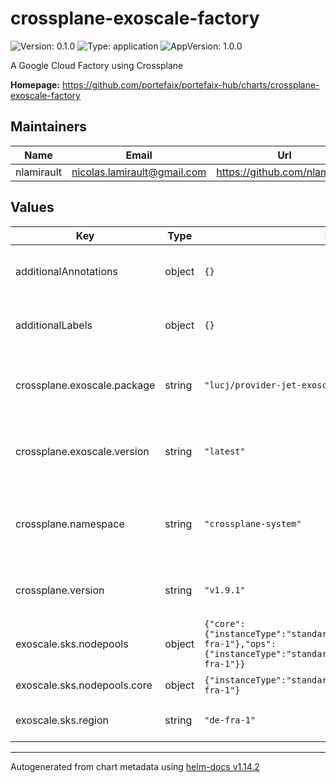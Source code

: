 # crossplane-exoscale-factory

![Version: 0.1.0](https://img.shields.io/badge/Version-0.1.0-informational?style=flat-square) ![Type: application](https://img.shields.io/badge/Type-application-informational?style=flat-square) ![AppVersion: 1.0.0](https://img.shields.io/badge/AppVersion-1.0.0-informational?style=flat-square)

A Google Cloud Factory using Crossplane

**Homepage:** <https://github.com/portefaix/portefaix-hub/charts/crossplane-exoscale-factory>

## Maintainers

| Name | Email | Url |
| ---- | ------ | --- |
| nlamirault | <nicolas.lamirault@gmail.com> | <https://github.com/nlamirault> |

## Values

| Key | Type | Default | Description |
|-----|------|---------|-------------|
| additionalAnnotations | object | `{}` | Additional annotations to add to all resources |
| additionalLabels | object | `{}` | Additional labels to add to all resources |
| crossplane.exoscale.package | string | `"lucj/provider-jet-exoscale-amd64"` | The Crossplane Exoscale package name |
| crossplane.exoscale.version | string | `"latest"` | The Crossplane Exoscale provider version |
| crossplane.namespace | string | `"crossplane-system"` | Namespace which contains the Crossplane controller |
| crossplane.version | string | `"v1.9.1"` | The Crossplane controller version |
| exoscale.sks.nodepools | object | `{"core":{"instanceType":"standard.medium","size":1,"zone":"de-fra-1"},"ops":{"instanceType":"standard.medium","size":1,"zone":"de-fra-1"}}` | SKS node pools |
| exoscale.sks.nodepools.core | object | `{"instanceType":"standard.medium","size":1,"zone":"de-fra-1"}` | The Core node pool |
| exoscale.sks.region | string | `"de-fra-1"` | The Exoscale region |

----------------------------------------------
Autogenerated from chart metadata using [helm-docs v1.14.2](https://github.com/norwoodj/helm-docs/releases/v1.14.2)
